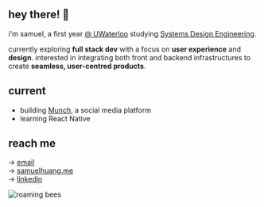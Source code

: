 ## hey there! 👋

i'm samuel, a first year [@ UWaterloo](https://uwaterloo.ca/) studying [Systems Design Engineering](https://uwaterloo.ca/future-students/programs/systems-design-engineering).   

currently exploring **full stack dev** with a focus on **user experience** and **design**. interested in integrating both front and backend infrastructures to create **seamless, user-centred products**.

## current
- building [Munch](https://www.instagram.com/jointhemunch/), a social media platform
- learning React Native

## reach me
→ [email](mailto:samzehuang@gmail.com)<br>
→ [samuelhuang.me](https://samuelhuang.me/)<br>
→ [linkedin](https://www.linkedin.com/in/samuelzh/)<br>

<img alt="roaming bees" src="https://github.com/user-attachments/assets/2a574cc5-600e-42a0-b2b6-4f821f19ec48">

